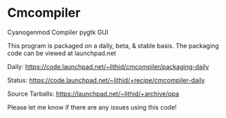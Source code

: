 Cmcompiler
==========

Cyanogenmod Compiler pygtk GUI

This program is packaged on a daily, beta, & stable basis. The packaging code can be viewed at launchpad.net

Daily: https://code.launchpad.net/~lithid/cmcompiler/packaging-daily

Status: https://code.launchpad.net/~lithid/+recipe/cmcompiler-daily

Source Tarballs: https://launchpad.net/~lithid/+archive/ppa


Please let me know if there are any issues using this code!